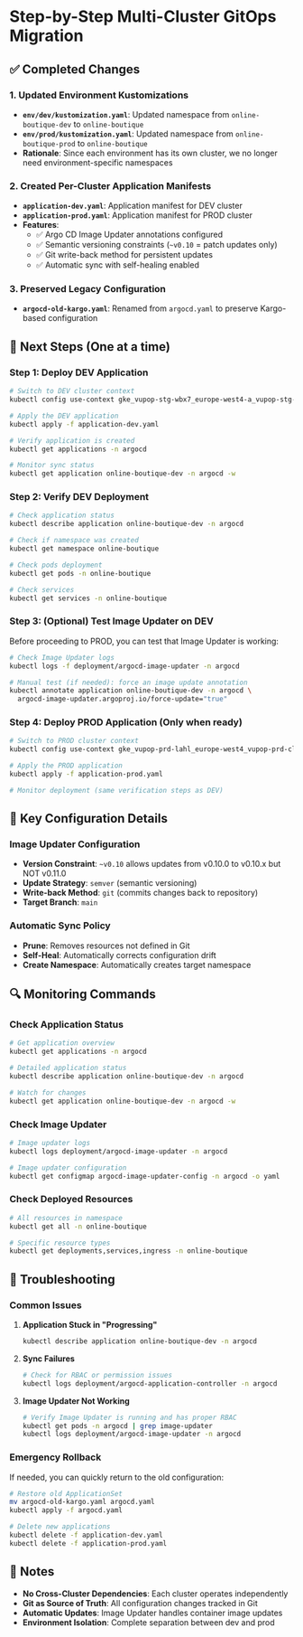 # Step-by-Step Multi-Cluster GitOps Migration

## ✅ Completed Changes

### 1. Updated Environment Kustomizations
- **`env/dev/kustomization.yaml`**: Updated namespace from `online-boutique-dev` to `online-boutique`
- **`env/prod/kustomization.yaml`**: Updated namespace from `online-boutique-prod` to `online-boutique`
- **Rationale**: Since each environment has its own cluster, we no longer need environment-specific namespaces

### 2. Created Per-Cluster Application Manifests
- **`application-dev.yaml`**: Application manifest for DEV cluster
- **`application-prod.yaml`**: Application manifest for PROD cluster
- **Features**:
  - ✅ Argo CD Image Updater annotations configured
  - ✅ Semantic versioning constraints (`~v0.10` = patch updates only)
  - ✅ Git write-back method for persistent updates
  - ✅ Automatic sync with self-healing enabled

### 3. Preserved Legacy Configuration
- **`argocd-old-kargo.yaml`**: Renamed from `argocd.yaml` to preserve Kargo-based configuration

## 🎯 Next Steps (One at a time)

### Step 1: Deploy DEV Application

```bash
# Switch to DEV cluster context
kubectl config use-context gke_vupop-stg-wbx7_europe-west4-a_vupop-stg-cluster

# Apply the DEV application
kubectl apply -f application-dev.yaml

# Verify application is created
kubectl get applications -n argocd

# Monitor sync status
kubectl get application online-boutique-dev -n argocd -w
```

### Step 2: Verify DEV Deployment

```bash
# Check application status
kubectl describe application online-boutique-dev -n argocd

# Check if namespace was created
kubectl get namespace online-boutique

# Check pods deployment
kubectl get pods -n online-boutique

# Check services
kubectl get services -n online-boutique
```

### Step 3: (Optional) Test Image Updater on DEV

Before proceeding to PROD, you can test that Image Updater is working:

```bash
# Check Image Updater logs
kubectl logs -f deployment/argocd-image-updater -n argocd

# Manual test (if needed): force an image update annotation
kubectl annotate application online-boutique-dev -n argocd \
  argocd-image-updater.argoproj.io/force-update="true"
```

### Step 4: Deploy PROD Application (Only when ready)

```bash
# Switch to PROD cluster context
kubectl config use-context gke_vupop-prd-lahl_europe-west4_vupop-prd-cluster

# Apply the PROD application
kubectl apply -f application-prod.yaml

# Monitor deployment (same verification steps as DEV)
```

## 🔧 Key Configuration Details

### Image Updater Configuration
- **Version Constraint**: `~v0.10` allows updates from v0.10.0 to v0.10.x but NOT v0.11.0
- **Update Strategy**: `semver` (semantic versioning)
- **Write-back Method**: `git` (commits changes back to repository)
- **Target Branch**: `main`

### Automatic Sync Policy
- **Prune**: Removes resources not defined in Git
- **Self-Heal**: Automatically corrects configuration drift
- **Create Namespace**: Automatically creates target namespace

## 🔍 Monitoring Commands

### Check Application Status
```bash
# Get application overview
kubectl get applications -n argocd

# Detailed application status
kubectl describe application online-boutique-dev -n argocd

# Watch for changes
kubectl get application online-boutique-dev -n argocd -w
```

### Check Image Updater
```bash
# Image updater logs
kubectl logs deployment/argocd-image-updater -n argocd

# Image updater configuration
kubectl get configmap argocd-image-updater-config -n argocd -o yaml
```

### Check Deployed Resources
```bash
# All resources in namespace
kubectl get all -n online-boutique

# Specific resource types
kubectl get deployments,services,ingress -n online-boutique
```

## 🚨 Troubleshooting

### Common Issues

1. **Application Stuck in "Progressing"**
   ```bash
   kubectl describe application online-boutique-dev -n argocd
   ```

2. **Sync Failures**
   ```bash
   # Check for RBAC or permission issues
   kubectl logs deployment/argocd-application-controller -n argocd
   ```

3. **Image Updater Not Working**
   ```bash
   # Verify Image Updater is running and has proper RBAC
   kubectl get pods -n argocd | grep image-updater
   kubectl logs deployment/argocd-image-updater -n argocd
   ```

### Emergency Rollback
If needed, you can quickly return to the old configuration:
```bash
# Restore old ApplicationSet
mv argocd-old-kargo.yaml argocd.yaml
kubectl apply -f argocd.yaml

# Delete new applications
kubectl delete -f application-dev.yaml
kubectl delete -f application-prod.yaml
```

## 📝 Notes

- **No Cross-Cluster Dependencies**: Each cluster operates independently
- **Git as Source of Truth**: All configuration changes tracked in Git
- **Automatic Updates**: Image Updater handles container image updates
- **Environment Isolation**: Complete separation between dev and prod
